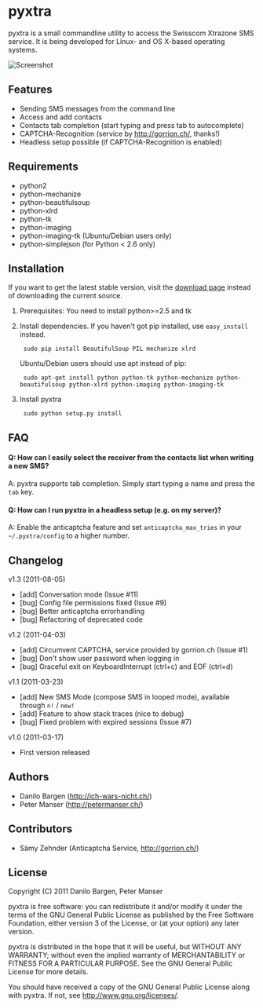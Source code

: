 pyxtra
======

pyxtra is a small commandline utility to access the Swisscom Xtrazone SMS service. It is being developed for Linux- and OS X-based operating systems.

![Screenshot](https://github.com/gwrtheyrn/pyxtra/raw/master/screenshot.png)


Features
--------

- Sending SMS messages from the command line
- Access and add contacts
- Contacts tab completion (start typing and press tab to autocomplete)
- CAPTCHA-Recognition (service by http://gorrion.ch/, thanks!)
- Headless setup possible (if CAPTCHA-Recognition is enabled)


Requirements
------------

- python2
- python-mechanize
- python-beautifulsoup
- python-xlrd
- python-tk
- python-imaging
- python-imaging-tk (Ubuntu/Debian users only)
- python-simplejson (for Python < 2.6 only)


Installation
------------

If you want to get the latest stable version, visit the [download page](https://github.com/gwrtheyrn/pyxtra/downloads) instead of downloading the current source.

1. Prerequisites: You need to install python>=2.5 and tk

2. Install dependencies. If you haven't got pip installed, use `easy_install` instead.

        sudo pip install BeautifulSoup PIL mechanize xlrd

    Ubuntu/Debian users should use apt instead of pip:

        sudo apt-get install python python-tk python-mechanize python-beautifulsoup python-xlrd python-imaging python-imaging-tk

3. Install pyxtra

        sudo python setup.py install


FAQ
---

#### Q: How can I easily select the receiver from the contacts list when writing a new SMS?
A: pyxtra supports tab completion. Simply start typing a name and press the `tab` key.

#### Q: How can I run pyxtra in a headless setup (e.g. on my server)?
A: Enable the anticaptcha feature and set `anticaptcha_max_tries` in your `~/.pyxtra/config` to a higher number.


Changelog
---------

v1.3 (2011-08-05)

- [add] Conversation mode (Issue #11)
- [bug] Config file permissions fixed (Issue #9)
- [bug] Better anticaptcha errorhandling
- [bug] Refactoring of deprecated code

v1.2 (2011-04-03)

- [add] Circumvent CAPTCHA, service provided by gorrion.ch (Issue #1)
- [bug] Don't show user password when logging in
- [bug] Graceful exit on KeyboardInterrupt (ctrl+c) and EOF (ctrl+d)

v1.1 (2011-03-23)

- [add] New SMS Mode (compose SMS in looped mode), available through `n!` / `new!`
- [add] Feature to show stack traces (nice to debug)
- [bug] Fixed problem with expired sessions (Issue #7)

v1.0 (2011-03-17)

- First version released


Authors
-------

- Danilo Bargen (http://ich-wars-nicht.ch/)
- Peter Manser (http://petermanser.ch/)


Contributors
------------

- Sämy Zehnder (Anticaptcha Service, http://gorrion.ch/)


License
-------

Copyright (C) 2011 Danilo Bargen, Peter Manser

pyxtra is free software: you can redistribute it and/or modify
it under the terms of the GNU General Public License as published by
the Free Software Foundation, either version 3 of the License, or
(at your option) any later version.

pyxtra is distributed in the hope that it will be useful,
but WITHOUT ANY WARRANTY; without even the implied warranty of
MERCHANTABILITY or FITNESS FOR A PARTICULAR PURPOSE. See the
GNU General Public License for more details.

You should have received a copy of the GNU General Public License
along with pyxtra. If not, see http://www.gnu.org/licenses/.
